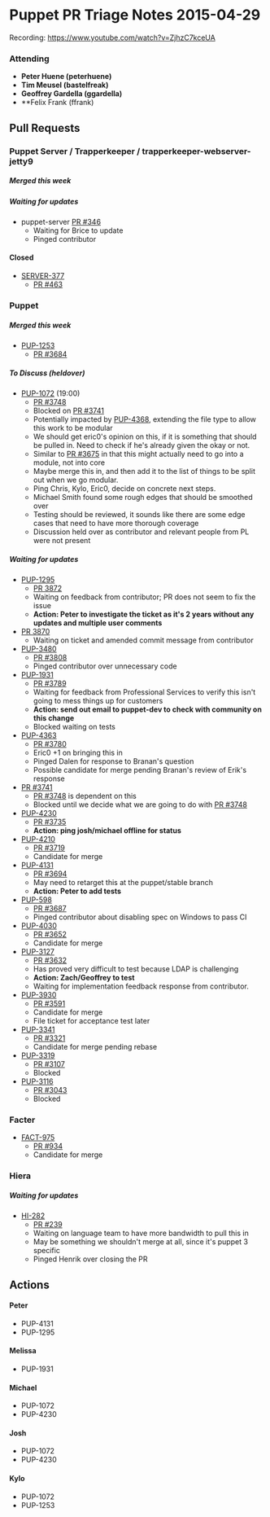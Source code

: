 # Puppet PR Triage Notes 2015-04-29

Recording: https://www.youtube.com/watch?v=ZjhzC7kceUA

### Attending

* **Peter Huene (peterhuene)**
* **Tim Meusel (bastelfreak)**
* **Geoffrey Gardella (ggardella)**
* **Felix Frank (ffrank)

## Pull Requests

### Puppet Server / Trapperkeeper / trapperkeeper-webserver-jetty9

##### Merged this week

##### Waiting for updates
* puppet-server [PR #346](https://github.com/puppetlabs/puppet-server/pull/346)
  - Waiting for Brice to update
  - Pinged contributor

#### Closed
* [SERVER-377](https://tickets.puppetlabs.com/browse/SERVER-377)
  - [PR #463](https://github.com/puppetlabs/puppet-server/pull/463)

### Puppet

##### Merged this week
* [PUP-1253](https://tickets.puppetlabs.com/browse/PUP-1253)
  - [PR #3684](https://github.com/puppetlabs/puppet/pull/3684)

##### To Discuss (heldover)

* [PUP-1072](https://tickets.puppetlabs.com/browse/PUP-1072) (19:00)
  - [PR #3748](https://github.com/puppetlabs/puppet/pull/3748)
  - Blocked on [PR #3741](https://github.com/puppetlabs/puppet/pull/3741)
  - Potentially impacted by [PUP-4368](https://tickets.puppetlabs.com/browse/PUP-4368), extending the file type to allow this work to be modular
  - We should get eric0's opinion on this, if it is something that should be pulled in. Need to check if he's already given the okay or not.
  - Similar to [PR #3675](https://github.com/puppetlabs/puppet/pull/3675) in that this might actually need to go into a module, not into core
  - Maybe merge this in, and then add it to the list of things to be split out when we go modular.
  - Ping Chris, Kylo, Eric0, decide on concrete next steps.
  - Michael Smith found some rough edges that should be smoothed over
  - Testing should be reviewed, it sounds like there are some edge cases that need to have more thorough coverage
  - Discussion held over as contributor and relevant people from PL were not present

##### Waiting for updates

* [PUP-1295](https://tickets.puppetlabs.com/browse/PUP-1295)
  - [PR 3872](https://github.com/puppetlabs/puppet/pull/3872)
  - Waiting on feedback from contributor; PR does not seem to fix the issue
  - **Action: Peter to investigate the ticket as it's 2 years without any updates and multiple user comments**
* [PR 3870](https://github.com/puppetlabs/puppet/pull/3870)
  - Waiting on ticket and amended commit message from contributor
* [PUP-3480](https://tickets.puppetlabs.com/browse/PUP-3480)
  - [PR #3808](https://github.com/puppetlabs/puppet/pull/3808)
  - Pinged contributor over unnecessary code
* [PUP-1931](https://tickets.puppetlabs.com/browse/PUP-1931)
  - [PR #3789](https://github.com/puppetlabs/puppet/pull/3789)
  - Waiting for feedback from Professional Services to verify this isn't going to mess things up for customers
  - **Action: send out email to puppet-dev to check with community on this change**
  - Blocked waiting on tests
* [PUP-4363](https://tickets.puppetlabs.com/browse/PUP-4363)
  - [PR #3780](https://github.com/puppetlabs/puppet/pull/3780)
  - Eric0 +1 on bringing this in
  - Pinged Dalen for response to Branan's question
  - Possible candidate for merge pending Branan's review of Erik's response
* [PR #3741](https://github.com/puppetlabs/puppet/pull/3741)
  - [PR #3748](https://github.com/puppetlabs/puppet/pull/3748) is dependent on this
  - Blocked until we decide what we are going to do with [PR #3748](https://github.com/puppetlabs/puppet/pull/3748)
* [PUP-4230](https://tickets.puppetlabs.com/browse/PUP-4230)
  - [PR #3735](https://github.com/puppetlabs/puppet/pull/3735)
  - **Action: ping josh/michael offline for status**
* [PUP-4210](https://tickets.puppetlabs.com/browse/PUP-4210)
  - [PR #3719](https://github.com/puppetlabs/puppet/pull/3719)
  - Candidate for merge
* [PUP-4131](https://tickets.puppetlabs.com/browse/PUP-4131)
  - [PR #3694](https://github.com/puppetlabs/puppet/pull/3694)
  - May need to retarget this at the puppet/stable branch
  - **Action: Peter to add tests**
* [PUP-598](https://tickets.puppetlabs.com/browse/PUP-598)
  - [PR #3687](https://github.com/puppetlabs/puppet/pull/3687)
  - Pinged contributor about disabling spec on Windows to pass CI
* [PUP-4030](https://tickets.puppetlabs.com/browse/PUP-4030)
  - [PR #3652](https://github.com/puppetlabs/puppet/pull/3652)
  - Candidate for merge
* [PUP-3127](https://tickets.puppetlabs.com/browse/PUP-3127)
  - [PR #3632](https://github.com/puppetlabs/puppet/pull/3632)
  - Has proved very difficult to test because LDAP is challenging
  - **Action: Zach/Geoffrey to test**
  - Waiting for implementation feedback response from contributor.
* [PUP-3930](https://tickets.puppetlabs.com/browse/PUP-3930)
  - [PR #3591](https://github.com/puppetlabs/puppet/pull/3591)
  - Candidate for merge
  - File ticket for acceptance test later
* [PUP-3341](https://tickets.puppetlabs.com/browse/PUP-3341)
  - [PR #3321](https://github.com/puppetlabs/puppet/pull/3321)
  - Candidate for merge pending rebase
* [PUP-3319](https://tickets.puppetlabs.com/browse/PUP-3319)
  - [PR #3107](https://github.com/puppetlabs/puppet/pull/3107)
  - Blocked
* [PUP-3116](https://tickets.puppetlabs.com/browse/PUP-3116)
  - [PR #3043](https://github.com/puppetlabs/puppet/pull/3043)
  - Blocked

### Facter

* [FACT-975](https://tickets.puppetlabs.com/browse/FACT-975)
  - [PR #934](https://github.com/puppetlabs/facter/pull/934)
  - Candidate for merge

### Hiera

##### Waiting for updates
* [HI-282](https://tickets.puppetlabs.com/browse/HI-282)
  - [PR #239](https://github.com/puppetlabs/hiera/pull/239)
  - Waiting on language team to have more bandwidth to pull this in
  - May be something we shouldn't merge at all, since it's puppet 3 specific
  - Pinged Henrik over closing the PR

## Actions

#### Peter
* PUP-4131
* PUP-1295

#### Melissa
* PUP-1931

#### Michael
* PUP-1072
* PUP-4230

#### Josh
* PUP-1072
* PUP-4230

#### Kylo
* PUP-1072
* PUP-1253
